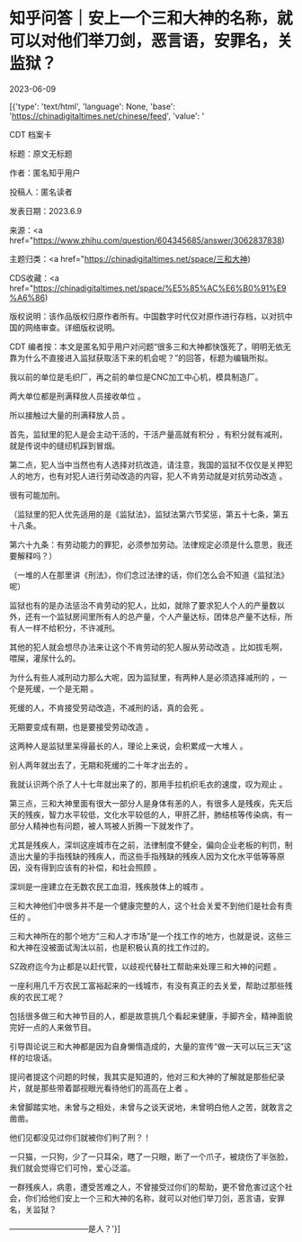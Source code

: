 # 知乎问答｜安上一个三和大神的名称，就可以对他们举刀剑，恶言语，安罪名，关监狱？

2023-06-09

[{'type': 'text/html', 'language': None, 'base': 'https://chinadigitaltimes.net/chinese/feed', 'value': '

CDT 档案卡

标题：原文无标题

作者：匿名知乎用户

投稿人：匿名读者

发表日期：2023.6.9

来源：<a href="https://www.zhihu.com/question/604345685/answer/3062837838)

主题归类：<a href="https://chinadigitaltimes.net/space/三和大神)

CDS收藏：<a href="https://chinadigitaltimes.net/space/%E5%85%AC%E6%B0%91%E9%A6%86)

版权说明：该作品版权归原作者所有。中国数字时代仅对原作进行存档，以对抗中国的网络审查。详细版权说明。





CDT 编者按：本文是匿名知乎用户对问题“很多三和大神都快饿死了，明明无依无靠为什么不直接进入监狱获取活下来的机会呢？”的回答，标题为编辑所拟。

我以前的单位是毛织厂，再之前的单位是CNC加工中心机，模具制造厂。

两大单位都是刑满释放人员接收单位 。

所以接触过大量的刑满释放人员 。

首先，监狱里的犯人是会主动干活的，干活产量高就有积分 ，有积分就有减刑，就是传说中的缝纫机踩到冒烟。

第二点，犯人当中当然也有人选择对抗改造，请注意，我国的监狱不仅仅是关押犯人的地方，也有对犯人进行劳动改造的内容，犯人不肯劳动就是对抗劳动改造 。

很有可能加刑。

（监狱里的犯人优先适用的是《监狱法》，监狱法第六节奖惩，第五十七条，第五十八条。

第六十九条：有劳动能力的罪犯，必须参加劳动。法律规定必须是什么意思，我还要解释吗？）

（一堆的人在那里讲《刑法》，你们念过法律的话，你们怎么会不知道《监狱法》呢）

监狱也有的是办法惩治不肯劳动的犯人，比如，就除了要求犯人个人的产量数以外，还有一个监狱房间里所有人的总产量，个人产量达标，团体总产量不达标，所有人一样不给积分，不许减刑。

其他的犯人就会想尽办法来让这个不肯劳动的犯人服从劳动改造 。比如拔毛啊，喂屎，灌尿什么的。

为什么有些人减刑动力那么大呢，因为监狱里，有两种人是必须选择减刑的 ，一个是死缓，一个是无期 。

死缓的人，不肯接受劳动改造，不减刑的话，真的会死 。

无期要变成有期，也是要接受劳动改造 。

这两种人是监狱里呆得最长的人，理论上来说，会积累成一大堆人 。

别人两年就出去了，无期和死缓的二十年才出去的 。

我就认识两个杀了人十七年就出来了的，那用手拉机织毛衣的速度，叹为观止 。

第三点，三和大神里面有很大一部分人是身体有恙的人，有很多人是残疾，先天后天的残疾，智力水平较低，文化水平较低的人，甲肝乙肝，肺结核等传染病，有一部分人精神也有问题，被人骂被人折腾一下就发作了。

尤其是残疾人，深圳这座城市在之前，法律制度不健全，偏向企业老板的判罚，制造出大量的手指残缺的残疾人，而这些手指残缺的残疾人因为文化水平低等等原因，没有得到应该有的补偿，和社会照顾 。

深圳是一座建立在无数农民工血泪，残疾肢体上的城市 。

三和大神他们中很多并不是一个健康完整的人，这个社会关爱不到他们是社会有责任的 。

三和大神所在的那个地方“三和人才市场”是一个找工作的地方，也就是说，这些三和大神在没被面试淘汰以前，也是积极认真的找工作过的。

SZ政府迄今为止都是以赶代管，以歧视代替社工帮助来处理三和大神的问题 。

一座利用几千万农民工富裕起来的一线城市，有没有真正的去关爱，帮助过那些残疾的农民工呢？

包括很多做三和大神节目的人，都是故意挑几个看起来健康，手脚齐全，精神面貌完好一点的人来做节目。

引导舆论说三和大神都是因为自身懒惰造成的，大量的宣传“做一天可以玩三天”这样的垃圾话。

提问者提这个问题的时候，我其实是知道的，他对三和大神的了解就是那些纪录片，就是那些带着鄙视眼光看待他们的高高在上者 。

未曾脚踏实地，未曾与之相处，未曾与之谈天说地，未曾明白他人之苦，就敢言之凿凿。

他们见都没见过你们就被你们判了刑？！

一只猫，一只狗，少了一只耳朵，瞎了一只眼，断了一个爪子，被烧伤了半张脸，我们就会觉得它们可怜，爱心泛滥。

一群残疾人，病患，遭受苦难之人，不曾接受过你们的帮助，更不曾危害过这个社会，你们给他们安上一个三和大神的名称，就可以对他们举刀剑，恶言语，安罪名，关监狱？

——————————是人？'}]
